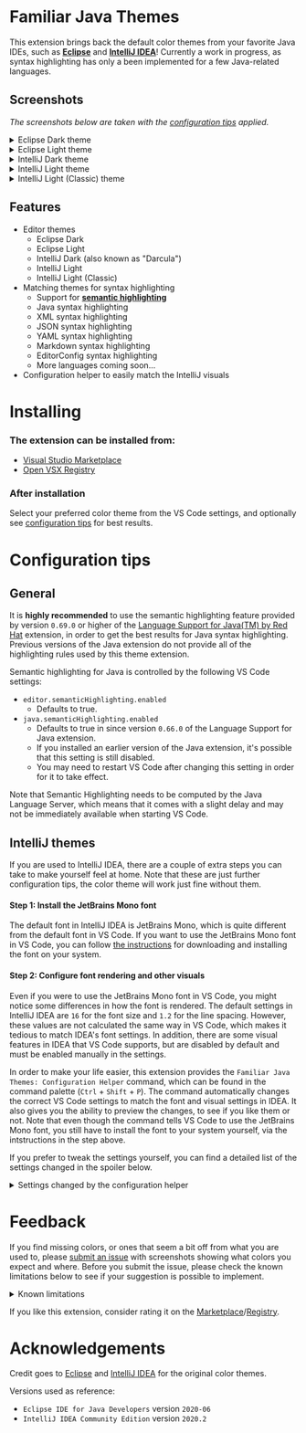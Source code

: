 # Familiar Java Themes
This extension brings back the default color themes from your favorite Java IDEs,
such as **[Eclipse][1]** and **[IntelliJ IDEA][2]**! Currently a work in progress,
as syntax highlighting has only a been implemented for a few Java-related languages.

## Screenshots
*The screenshots below are taken with the [configuration tips][3] applied.*
<details>
  <summary>Eclipse Dark theme</summary>

  ![eclipse-dark](screenshots/eclipse-dark.png "Eclipse Dark theme")
</details>
<details>
  <summary>Eclipse Light theme</summary>

  ![eclipse-light](screenshots/eclipse-light.png "Eclipse Light theme")
</details>
<details>
  <summary>IntelliJ Dark theme</summary>

  ![intellij-dark](screenshots/intellij-dark.png "IntelliJ Dark theme")

  ![intellij-dark-terminal](screenshots/intellij-dark-terminal.png "ANSI terminal colors for the IntelliJ Dark theme")
</details>
<details>
  <summary>IntelliJ Light theme</summary>

  ![intellij-light](screenshots/intellij-light.png "IntelliJ Light theme")

  ![intellij-light-terminal](screenshots/intellij-light-terminal.png "ANSI terminal colors for the IntelliJ Light theme")
</details>
<details>
  <summary>IntelliJ Light (Classic) theme</summary>

  ![intellij-light-classic](screenshots/intellij-light-classic.png "IntelliJ Light (Classic) theme")

  ![intellij-light-classic-terminal](screenshots/intellij-light-classic-terminal.png "ANSI terminal colors for the IntelliJ Light (Classic) theme")
</details>

## Features
- Editor themes
  - Eclipse Dark
  - Eclipse Light
  - IntelliJ Dark (also known as "Darcula")
  - IntelliJ Light
  - IntelliJ Light (Classic)
- Matching themes for syntax highlighting
  - Support for **[semantic highlighting][4]**
  - Java syntax highlighting
  - XML syntax highlighting
  - JSON syntax highlighting
  - YAML syntax highlighting
  - Markdown syntax highlighting
  - EditorConfig syntax highlighting
  - More languages coming soon...
- Configuration helper to easily match the IntelliJ visuals

# Installing
### The extension can be installed from:
- [Visual Studio Marketplace][5]
- [Open VSX Registry][6]

### After installation
Select your preferred color theme from the VS Code settings, and optionally see
[configuration tips][3] for best results.

# Configuration tips
## General
It is **highly recommended** to use the semantic highlighting feature provided by version `0.69.0` or higher of the
[Language Support for Java(TM) by Red Hat][7] extension, in order to get the best results for Java syntax highlighting.
Previous versions of the Java extension do not provide all of the highlighting rules used by this theme extension.

Semantic highlighting for Java is controlled by the following VS Code settings:
- `editor.semanticHighlighting.enabled`
  - Defaults to true.
- `java.semanticHighlighting.enabled`
  - Defaults to true in since version `0.66.0` of the Language Support for Java extension.
  - If you installed an earlier version of the Java extension, it's possible that this setting is still disabled.
  - You may need to restart VS Code after changing this setting in order for it to take effect.

Note that Semantic Highlighting needs to be computed by the Java Language Server,
which means that it comes with a slight delay and may not be immediately available when starting VS Code.

## IntelliJ themes
If you are used to IntelliJ IDEA, there are a couple of extra steps you can take
to make yourself feel at home. Note that these are just further configuration tips,
the color theme will work just fine without them.

#### Step 1: Install the JetBrains Mono font
The default font in IntelliJ IDEA is JetBrains Mono, which is quite different from
the default font in VS Code. If you want to use the JetBrains Mono font in VS Code,
you can follow [the instructions][8] for downloading and installing the font on your system.

#### Step 2: Configure font rendering and other visuals
Even if you were to use the JetBrains Mono font in VS Code, you might notice some
differences in how the font is rendered. The default settings in IntelliJ IDEA are
`16` for the font size and `1.2` for the line spacing. However, these values are not
calculated the same way in VS Code, which makes it tedious to match IDEA's font settings.
In addition, there are some visual features in IDEA that VS Code supports, but are
disabled by default and must be enabled manually in the settings.

In order to make your life easier, this extension provides the `Familiar Java Themes: Configuration Helper`
command, which can be found in the command palette (`Ctrl` + `Shift` + `P`). The command
automatically changes the correct VS Code settings to match the font and visual settings in IDEA.
It also gives you the ability to preview the changes, to see if you like them or not.
Note that even though the command tells VS Code to use the JetBrains Mono font, you still
have to install the font to your system yourself, via the intstructions in the step above.

If you prefer to tweak the settings yourself, you can find a detailed list of the settings
changed in the spoiler below.

<details>
  <summary>Settings changed by the configuration helper</summary>

  ```js
  {
    // Match IDEA's font settings for the editor
    "editor.fontFamily": "'JetBrains Mono'",
    "editor.fontSize": 16,
    "editor.lineHeight": 26,
    "editor.letterSpacing": 0.5,

    // Match IDEA's font settings for the terminal
    "terminal.integrated.fontFamily": "'JetBrains Mono'",
    "terminal.integrated.fontSize": 16,
    "terminal.integrated.lineHeight": 1.25,
    "terminal.integrated.letterSpacing": 1,

    // Match IDEA's font settings for the debug console
    "debug.console.fontFamily": "'JetBrains Mono'",
    "debug.console.fontSize": 16,
    "debug.console.lineHeight": 26,

    // The editor suggest widget (autocompletion)
    // has a smaller line height in IDEA
    "editor.suggestLineHeight": 23,

    // IDEA does not draw bold ANSI text in bright colors
    "terminal.integrated.drawBoldTextInBrightColors": false,

    // IDEA shows the current line in the editor gutter
    "editor.renderLineHighlight": "all"
  }
  ```
</details>

# Feedback
If you find missing colors, or ones that seem a bit off from what you are used to,
please [submit an issue][9] with screenshots showing what colors you expect and where.
Before you submit the issue, please check the known limitations below to see if your
suggestion is possible to implement.

<details>
  <summary>Known limitations</summary>

  - Semantic highlighting is currently only available in the editor of VS Code,
    and there is no way to enable it in the hover or suggest widget,
    which means that syntax colors will sometimes look strange in those widgets.
  - It is not possible to change the widths of borders and outlines in VS Code themes.
  - VS Code does not allow themes to modify all parts of the editor,
    which limits how well the themes can match their respective IDE.
</details>

If you like this extension, consider rating it on the [Marketplace][5]/[Registry][6].

# Acknowledgements
Credit goes to [Eclipse][1] and [IntelliJ IDEA][2] for the original color themes.

Versions used as reference:
- `Eclipse IDE for Java Developers` version `2020-06`
- `IntelliJ IDEA Community Edition` version `2020.2`

[1]: https://www.eclipse.org/eclipseide/
[2]: https://www.jetbrains.com/idea/
[3]: #configuration-tips
[4]: https://github.com/microsoft/vscode/wiki/Semantic-Highlighting-Overview
[5]: https://marketplace.visualstudio.com/items?itemName=zerodind.familiar-java-themes
[6]: https://open-vsx.org/extension/zerodind/familiar-java-themes
[7]: https://github.com/redhat-developer/vscode-java
[8]: https://www.jetbrains.com/lp/mono/#how-to-install
[9]: https://gitlab.com/0dinD/familiar-java-themes/-/issues
